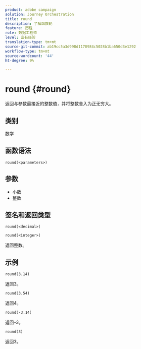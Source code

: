 ```yaml
---
product: adobe campaign
solution: Journey Orchestration
title: round
description: 了解函数轮
feature: 历程
role: 数据工程师
level: 富有经验
translation-type: tm+mt
source-git-commit: ab19cc5a3d998d1178984c5028b1ba650d3e1292
workflow-type: tm+mt
source-wordcount: '44'
ht-degree: 9%

---
```



# round {#round}

返回与参数最接近的整数值，并将整数舍入为正无穷大。

## 类别

数学

## 函数语法

`round(<parameters>)`

## 参数

* 小数
* 整数

## 签名和返回类型

`round(<decimal>)`

`round(<integer>)`

返回整数。

## 示例

`round(3.14)`

返回3。

`round(3.54)`

返回4。

`round(-3.14)`

返回–3。

`round(3)`

返回3。
